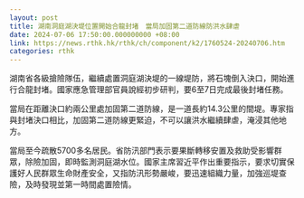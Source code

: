 ```yaml
---
layout: post
title: 湖南洞庭湖決堤位置開始合龍封堵　當局加固第二道防線防洪水肆虐
date: 2024-07-06 17:50:00.000000000 +08:00
link: https://news.rthk.hk/rthk/ch/component/k2/1760524-20240706.htm
categories: rthk
---
```


湖南省各級搶險隊伍，繼續處置洞庭湖決堤的一線堤防，將石塊倒入決口，開始進行合龍封堵。國家應急管理部官員說經初步研判，要6至7日完成最後封堵任務。

當局在距離決口約兩公里處加固第二道防線，是一道長約14.3公里的間堤。專家指與封堵決口相比，加固第二道防線更緊迫，不可以讓洪水繼續肆虐，淹浸其他地方。

當局至今疏散5700多名居民。省防汛部門表示要果斷轉移安置及救助受影響群眾，除險加固，即時監測洞庭湖水位。國家主席習近平作出重要指示，要求切實保護好人民群眾生命財產安全，又指防汛形勢嚴峻，要迅速組織力量，加強巡堤查險，及時發現並第一時間處置險情。

